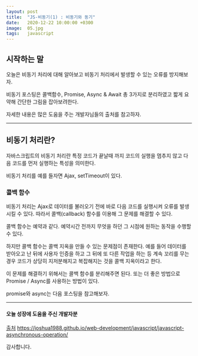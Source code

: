 ```yaml
---
layout: post
title:  "JS-비동기(1) : 비동기와 동기"
date:   2020-12-22 10:00:00 +0300
image:  05.jpg
tags:   javascript
---
```



## 시작하는 말

오늘은 비동기 처리에 대해 알아보고 비동기 처리에서 발생할 수 있는 오류를 방지해보자.

비동기 포스팅은 콜백함수, Promise, Async & Await 총 3가지로 분리하였고 짧게 요약해 간단한 그림을 잡아보려한다.

자세한 내용은 많은 도움을 주는 개발자님들의 출처를 참고하자.

***


## 비동기 처리란?

자바스크립트의 비동기 처리란 특정 코드가 끝날때 까지 코드의 실행을 멈추지 않고 다음 코드를 먼저 실행하는 특성을 의미한다.

비동기 처리를 예를 들자면 Ajax, setTimeout이 있다.




### 콜백 함수

비동기 처리는 Ajax로 데이터를 불러오기 전에 바로 다음 코드를 실행시켜 오류를 발생시킬 수 있다. 따라서 콜백(callback) 함수를 이용해 그 문제를 해결할 수 있다.


콜백 함수는 예약과 같다. 예약시간 전까지 무엇을 하던 그 시점에 원하는 동작을 수행할 수 있다.


하지만 콜백 함수는 콜백 지옥을 만들 수 있는 문제점이 존재한다. 예를 들어 데이터를 받아오고 난 뒤에 사용자 인증을 하고 그 뒤에 또 다른 작업을 하는 등 계속 꼬리를 무는 경우 코드가 상당히 지저분해지고 복잡해지는 것을 콜백 지옥이라고 한다.


이 문제를 해결하기 위해서는 콜백 함수를 분리해주면 된다. 또는 더 좋은 방법으로 Promise / Async를 사용하는 방법이 있다.


promise와 async는 다음 포스팅을 참고해보자.


***

#### 오늘 성장에 도움을 주신 개발자분

[출처](https://joshua1988.github.io/web-development/javascript/javascript-asynchronous-operation/) https://joshua1988.github.io/web-development/javascript/javascript-asynchronous-operation/

감사합니다.